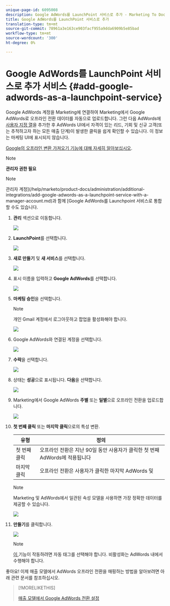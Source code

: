 ```yaml
---
unique-page-id: 6095008
description: Google AdWords를 LaunchPoint 서비스로 추가 - Marketing To Docs - 제품 설명서
title: Google AdWords를 LaunchPoint 서비스로 추가
translation-type: tm+mt
source-git-commit: 78961a3e163ce903facf955a9dda6909b5e85bad
workflow-type: tm+mt
source-wordcount: '300'
ht-degree: 0%

---
```



# Google AdWords를 LaunchPoint 서비스로 추가 서비스 {#add-google-adwords-as-a-launchpoint-service}

Google AdWords 계정을 Marketing에 연결하여 Marketing에서 Google AdWords로 오프라인 전환 데이터를 자동으로 업로드합니다. 그런 다음 AdWords에 [사용자 지정 열](https://support.google.com/adwords/answer/3073556)을 추가한 후 AdWords UI에서 자격이 있는 리드, 기회 및 신규 고객(또는 추적하고자 하는 모든 매출 단계)이 발생한 클릭을 쉽게 확인할 수 있습니다. 이 정보는 마케팅 UI에 표시되지 않습니다.

[Google의 오프라인 변환 가져오기 기능에 대해 자세히 알아보십시오](https://support.google.com/adwords/answer/2998031?hl=en).

>[!NOTE]
>
>**관리자 권한 필요**

>[!NOTE]
>
>관리자 계정](/help/marketo/product-docs/administration/additional-integrations/add-google-adwords-as-a-launchpoint-service-with-a-manager-account.md)과 함께 [Google AdWords를 Launchpoint 서비스로 통합할 수도 있습니다.

1. **관리** 섹션으로 이동합니다.

   ![](assets/login-admin.png)

1. **LaunchPoint**&#x200B;를 선택합니다.

   ![](assets/image2014-12-5-14-3a35-3a27.png)

1. **새로 만들기** 및 **새 서비스**&#x200B;를 선택합니다.

   ![](assets/image2015-2-23-14-3a54-3a50.png)

1. 표시 이름을 입력하고 **Google AdWords**&#x200B;를 선택합니다.

   ![](assets/new-service-google.png)

1. **마케팅 승인**&#x200B;을 선택합니다.

   >[!NOTE]
   >
   >개인 Gmail 계정에서 로그아웃하고 팝업을 활성화해야 합니다.

   ![](assets/image2015-2-26-20-3a54-3a1.png)

1. Google AdWords와 연결된 계정을 선택합니다.

   ![](assets/image2015-2-23-15-3a31-3a16.png)

1. **수락**&#x200B;을 선택합니다.

   ![](assets/image2015-2-23-16-3a32-3a45.png)

1. 상태는 **성공**&#x200B;으로 표시됩니다. **다음**&#x200B;을 선택합니다.

   ![](assets/image2015-2-26-20-3a55-3a21.png)

1. Marketing에서 Google AdWords **주별** 또는 **일별**&#x200B;으로 오프라인 전환을 업로드합니다.

   ![](assets/image2015-2-23-16-3a53-3a4.png)

1. **첫 번째 클릭** 또는 **마지막 클릭**&#x200B;으로의 특성 변환.

   | 유형 | 정의 |
   |---|---|
   | 첫 번째 클릭 | 오프라인 전환은 지난 90일 동안 사용자가 클릭한 첫 번째 AdWords에 적용됩니다 |
   | 마지막 클릭 | 오프라인 전환은 사용자가 클릭한 마지막 AdWords 및 |

   >[!NOTE]
   >
   >Marketing 및 AdWords에서 일관된 속성 모델을 사용하면 가장 정확한 데이터를 제공할 수 있습니다.

   ![](assets/image2015-2-23-16-3a57-3a49.png)

1. **만들기**&#x200B;를 클릭합니다.

   ![](assets/image2015-2-23-17-3a50-3a9.png)

   >[!NOTE]
   >
   >[이 ](https://support.google.com/adwords/answer/1752125?hl=en) 기능이 작동하려면 자동 태그를 선택해야 합니다. 비활성화는 AdWords 내에서 수행해야 합니다.

좋아요! 이제 매출 모델에서 AdWords 오프라인 전환을 매핑하는 방법을 알아보려면 아래 관련 문서를 참조하십시오.

>[!MORELIKETHIS]
>
>[매출 모델에서 Google AdWords 전환 설정](/help/marketo/product-docs/reporting/revenue-cycle-analytics/revenue-cycle-models/set-google-adwords-conversions-in-the-revenue-model.md)
